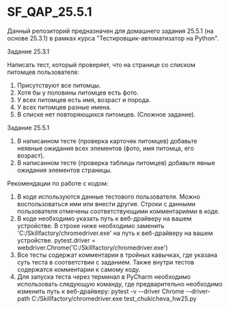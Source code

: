# SF_QAP_25.5.1

Данный репозиторий предназначен для домашнего задания 25.5.1 (на основе 25.3.1) в рамках курса "Тестировщик-автоматизатор на Python".

Задание 25.3.1

Написать тест, который проверяет, что на странице со списком питомцев пользователя:
1. Присутствуют все питомцы.
2. Хотя бы у половины питомцев есть фото.
3. У всех питомцев есть имя, возраст и порода.
4. У всех питомцев разные имена.
5. В списке нет повторяющихся питомцев. (Сложное задание).

Задание 25.5.1

1. В написанном тесте (проверка карточек питомцев) добавьте неявные ожидания всех элементов (фото, имя питомца, его возраст).
2. В написанном тесте (проверка таблицы питомцев) добавьте явные ожидания элементов страницы.

Рекомендации по работе с кодом:

1. В коде используются данные тестового пользователя. Можно воспользоваться ими или внести другие. Строки с данными пользователя отмечены соответствующими комментариями в коде.
2. В коде необходимо указать путь к веб-драйверу на вашем устройстве. В строке ниже необходимо заменить 'C:/Skillfactory/chromedriver.exe' на путь к веб-драйверу на вашем устройстве.
    pytest.driver = webdriver.Chrome('C:/Skillfactory/chromedriver.exe')
3. Все тесты содержат комментарии в тройных кавычках, где указана суть теста в соответствии с заданием. Также внутри тестов содержатся комментарии к самому коду.
4. Для запуска теста через терминал в PyCharm необходимо использовать следующую команду, где предварительно необходимо изменить путь к веб-драйверу:
    pytest -v --driver Chrome --driver-path C:/Skillfactory/chromedriver.exe test_chukicheva_hw25.py
